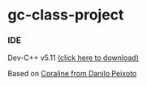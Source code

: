 # gc-class-project

### IDE
Dev-C++ v5.11 [(click here to download)](https://sourceforge.net/projects/orwelldevcpp/files/latest/download)

Based on [Coraline from Danilo Peixoto](https://github.com/danilopeixoto/cgclass)
